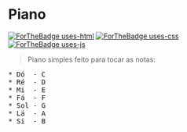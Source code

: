 # Piano
[![ForTheBadge uses-html](http://ForTheBadge.com/images/badges/uses-html.svg)](http://ForTheBadge.com)
[![ForTheBadge uses-css](http://ForTheBadge.com/images/badges/uses-css.svg)](http://ForTheBadge.com)
[![ForTheBadge uses-js](http://ForTheBadge.com/images/badges/uses-js.svg)](http://ForTheBadge.com)

> Piano simples feito para tocar as notas:
<pre>
* Dó  - C
* Ré  - D
* Mi  - E
* Fá  - F
* Sol - G
* Lá  - A
* Si  - B
</pre>
